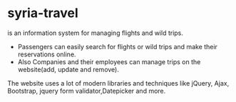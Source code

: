# syria-travel
is an information system for managing flights and wild trips.

- Passengers can easily search for flights or wild trips and make their reservations online.
- Also Companies and their employees can manage trips on the website(add, update and remove).

The website uses a lot of modern libraries and techniques like jQuery, Ajax, Bootstrap,  jquery form validator,Datepicker and more.
